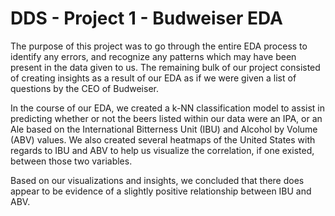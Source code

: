 # DDS - Project 1 - Budweiser EDA

The purpose of this project was to go through the entire EDA process to identify any errors, and recognize any patterns which may have been present in the data given to us. The remaining bulk of our project consisted of creating insights as a result of our EDA as if we were given a list of questions by the CEO of Budweiser.

In the course of our EDA, we created a k-NN classification model to assist in predicting whether or not the beers listed within our data were an IPA, or an Ale based on the International Bitterness Unit (IBU) and Alcohol by Volume (ABV) values. We also created several heatmaps of the United States with regards to IBU and ABV to help us visualize the correlation, if one existed, between those two variables. 

Based on our visualizations and insights, we concluded that there does appear to be evidence of a slightly positive relationship between IBU and ABV.

